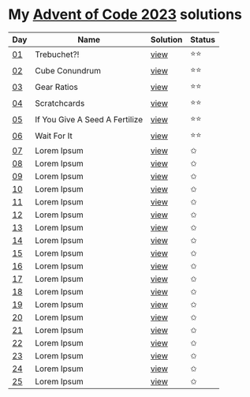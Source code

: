 # My [Advent of Code 2023](https://adventofcode.com/2023) solutions

| Day                                        | Name                           | Solution            | Status |
|--------------------------------------------|--------------------------------|---------------------|--------|
| [01](https://adventofcode.com/2023/day/1)  | Trebuchet?!                    | [view](/2023/01.rb) | ⭐⭐     |
| [02](https://adventofcode.com/2023/day/2)  | Cube Conundrum                 | [view](/2023/02.rb) | ⭐⭐     |                                                                                 
| [03](https://adventofcode.com/2023/day/3)  | Gear Ratios                    | [view](/2023/03.rb) | ⭐⭐     |                                                                                 
| [04](https://adventofcode.com/2023/day/4)  | Scratchcards                   | [view](/2023/04.rb) | ⭐⭐     |                                                                                 
| [05](https://adventofcode.com/2023/day/5)  | If You Give A Seed A Fertilize | [view](/2023/05.rb) | ⭐⭐     |                                                                                 
| [06](https://adventofcode.com/2023/day/6)  | Wait For It                    | [view](/2023/06.rb) | ⭐⭐     |                                                                                 
| [07](https://adventofcode.com/2023/day/7)  | Lorem Ipsum                    | [view](/2023/07.rb) | ✩      |                                                                                 
| [08](https://adventofcode.com/2023/day/8)  | Lorem Ipsum                    | [view](/2023/08.rb) | ✩      |                                                                                 
| [09](https://adventofcode.com/2023/day/9)  | Lorem Ipsum                    | [view](/2023/09.rb) | ✩      |                                                                                 
| [10](https://adventofcode.com/2023/day/10) | Lorem Ipsum                    | [view](/2023/10.rb) | ✩      |                                                                                
| [11](https://adventofcode.com/2023/day/11) | Lorem Ipsum                    | [view](/2023/11.rb) | ✩      |                                                                                
| [12](https://adventofcode.com/2023/day/12) | Lorem Ipsum                    | [view](/2023/12.rb) | ✩      |                                                                                
| [13](https://adventofcode.com/2023/day/13) | Lorem Ipsum                    | [view](/2023/13.rb) | ✩      |                                                                                
| [14](https://adventofcode.com/2023/day/14) | Lorem Ipsum                    | [view](/2023/14.rb) | ✩      |                                                                                
| [15](https://adventofcode.com/2023/day/15) | Lorem Ipsum                    | [view](/2023/15.rb) | ✩      |
| [16](https://adventofcode.com/2023/day/16) | Lorem Ipsum                    | [view](/2023/16.rb) | ✩      |
| [17](https://adventofcode.com/2023/day/17) | Lorem Ipsum                    | [view](/2023/17.rb) | ✩      |
| [18](https://adventofcode.com/2023/day/18) | Lorem Ipsum                    | [view](/2023/18.rb) | ✩      |
| [19](https://adventofcode.com/2023/day/19) | Lorem Ipsum                    | [view](/2023/19.rb) | ✩      |
| [20](https://adventofcode.com/2023/day/20) | Lorem Ipsum                    | [view](/2023/20.rb) | ✩      |
| [21](https://adventofcode.com/2023/day/21) | Lorem Ipsum                    | [view](/2023/21.rb) | ✩      |
| [22](https://adventofcode.com/2023/day/22) | Lorem Ipsum                    | [view](/2023/22.rb) | ✩      |
| [23](https://adventofcode.com/2023/day/23) | Lorem Ipsum                    | [view](/2023/23.rb) | ✩      |
| [24](https://adventofcode.com/2023/day/24) | Lorem Ipsum                    | [view](/2023/24.rb) | ✩      |
| [25](https://adventofcode.com/2023/day/25) | Lorem Ipsum                    | [view](/2023/25.rb) | ✩      |